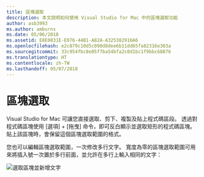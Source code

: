 ```yaml
---
title: 區塊選取
description: 本文說明如何使用 Visual Studio for Mac 中的區塊選取功能
author: asb3993
ms.author: amburns
ms.date: 05/06/2018
ms.assetid: E8E0831E-E076-44B1-A82A-A325382916A6
ms.openlocfilehash: e2c879c10d5c090d8dee6b11dd65fa82316e303a
ms.sourcegitcommit: 33c954fbc8e05f7ba54bfa2c0d1bc1f9bbc68876
ms.translationtype: HT
ms.contentlocale: zh-TW
ms.lasthandoff: 05/07/2018
---
```

# <a name="block-selection"></a>區塊選取

Visual Studio for Mac 可讓您直接選取、剪下、複製及貼上程式碼區段。 透過對程式碼區塊使用 [選項] + [拖曳] 命令，即可反白顯示並選取矩形的程式碼區塊。 貼上該區塊時，會保留這個區塊選取範圍的格式。

您也可以編輯區塊選取範圍，一次修改多行文字。 寬度為零的區塊選取範圍可用來將插入號一次置於多行前面，並允許在多行上輸入相同的文字：

 ![選取區塊並新增文字](media/source-editor-image16.png)
